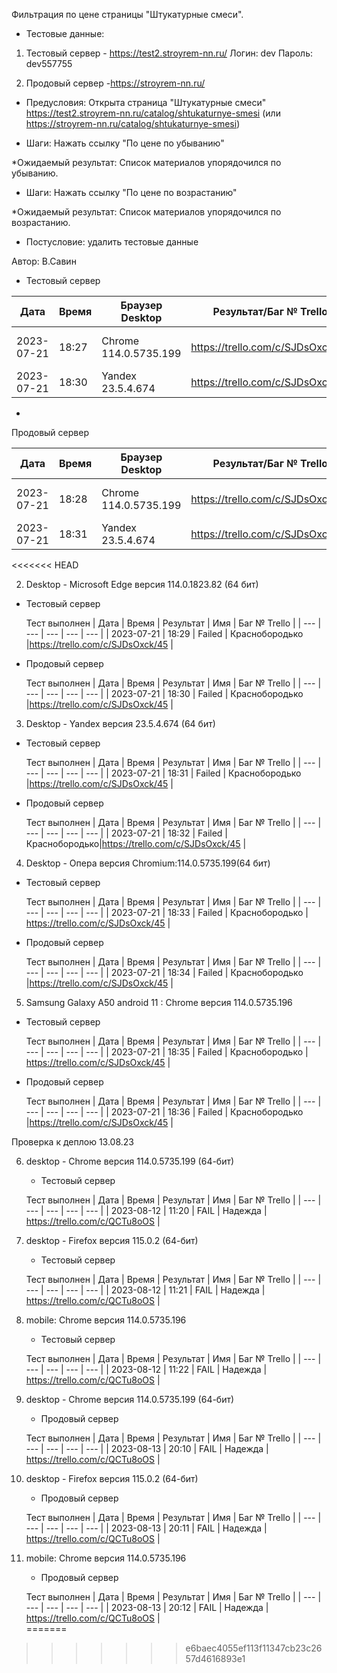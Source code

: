 Фильтрация по цене страницы "Штукатурные смеси".

* Тестовые данные: 
1. Тестовый сервер - https://test2.stroyrem-nn.ru/
Логин: dev
Пароль: dev557755

2. Продовый сервер -https://stroyrem-nn.ru/

* Предусловия:
Открыта страница "Штукатурные смеси" https://test2.stroyrem-nn.ru/catalog/shtukaturnye-smesi (или https://stroyrem-nn.ru/catalog/shtukaturnye-smesi)

* Шаги:
Нажать ссылку "По цене по убыванию"

*Ожидаемый результат:
Список материалов упорядочился по убыванию.

* Шаги:
Нажать ссылку "По цене по возрастанию"

*Ожидаемый результат:
Список материалов упорядочился по возрастанию.

* Постусловие: удалить тестовые данные

Автор: В.Савин


* Тестовый сервер 

| Дата | Время | Браузер Desktop| Результат/Баг № Trello| Браузер тач| Результат/Баг № Trello| Дата релиза |Имя |
| --- | --- | --- | --- | --- | --- | --- | --- | 
|2023-07-21 | 18:27 | Chrome 114.0.5735.199 | https://trello.com/c/SJDsOxck/45 | Samsung Galaxy A50/Chrome 114.0.5735.196 | https://trello.com/c/SJDsOxck/45 | 04.07.23 | Наталья К. | 
|2023-07-21 | 18:30 | Yandex 23.5.4.674 | https://trello.com/c/SJDsOxck/45 |  |  | 04.07.23 | Наталья К. |

* 
Продовый сервер

| Дата | Время | Браузер Desktop| Результат/Баг № Trello| Браузер тач| Результат/Баг № Trello| Дата релиза |Имя |
| --- | --- | --- | --- | --- | --- | --- | --- | 
| 2023-07-21 | 18:28 | Chrome 114.0.5735.199 | https://trello.com/c/SJDsOxck/45 | Samsung Galaxy A50/Chrome 114.0.5735.196 | https://trello.com/c/SJDsOxck/45 | 04.07.23 | Наталья К. | 
| 2023-07-21 | 18:31 | Yandex 23.5.4.674 | https://trello.com/c/SJDsOxck/45 |  |  | 04.07.23 | Наталья К. |

<<<<<<< HEAD

2. Desktop - Microsoft Edge версия 114.0.1823.82 (64 бит)

* Тестовый сервер

  Тест выполнен
| Дата | Время | Результат | Имя | Баг № Trello |
| --- | --- | --- | --- | --- |
| 2023-07-21 | 18:29 | Failed | Краснобородько |https://trello.com/c/SJDsOxck/45  | 

* Продовый сервер

  Тест выполнен
| Дата | Время | Результат | Имя | Баг № Trello |
| --- | --- | --- | --- | --- |
| 2023-07-21 | 18:30 | Failed | Краснобородько |https://trello.com/c/SJDsOxck/45  | 


3. Desktop - Yandex версия 23.5.4.674 (64 бит)

* Тестовый сервер 

  Тест выполнен
| Дата | Время | Результат | Имя | Баг № Trello |
| --- | --- | --- | --- | --- |
| 2023-07-21 | 18:31 | Failed | Краснобородько |https://trello.com/c/SJDsOxck/45  | 

* Продовый сервер

  Тест выполнен
| Дата | Время | Результат | Имя | Баг № Trello |
| --- | --- | --- | --- | --- |
| 2023-07-21 | 18:32 | Failed | Краснобородько|https://trello.com/c/SJDsOxck/45  | 


4. Desktop - Опера версия Chromium:114.0.5735.199(64 бит)

* Тестовый сервер  

  Тест выполнен
| Дата | Время | Результат | Имя | Баг № Trello |
| --- | --- | --- | --- | --- |
| 2023-07-21 | 18:33 | Failed | Краснобородько | https://trello.com/c/SJDsOxck/45 | 

* Продовый сервер

  Тест выполнен
| Дата | Время | Результат | Имя | Баг № Trello |
| --- | --- | --- | --- | --- |
| 2023-07-21 | 18:34 | Failed | Краснобородько |https://trello.com/c/SJDsOxck/45  |


5. Samsung Galaxy A50 аndroid 11 : Chrome версия 114.0.5735.196

* Тестовый сервер
  
  Тест выполнен
| Дата | Время | Результат | Имя | Баг № Trello |
| --- | --- | --- | --- | --- |
| 2023-07-21 | 18:35 | Failed | Краснобородько | https://trello.com/c/SJDsOxck/45 | 

* Продовый сервер

  Тест выполнен
| Дата | Время | Результат | Имя | Баг № Trello |
| --- | --- | --- | --- | --- |
| 2023-07-21 | 18:36 | Failed | Краснобородько |https://trello.com/c/SJDsOxck/45  |



Проверка к деплою 13.08.23

6. desktop - Chrome версия 114.0.5735.199 (64-бит)

	* Тестовый сервер 

	Тест выполнен
	| Дата | Время | Результат | Имя | Баг № Trello |
	| --- | --- | --- | --- | --- |
	| 2023-08-12 | 11:20 | FAIL | Надежда | https://trello.com/c/QCTu8oOS | 
	
7. desktop - Firefox версия 115.0.2 (64-бит)

	* Тестовый сервер 

	Тест выполнен
	| Дата | Время | Результат | Имя | Баг № Trello |
	| --- | --- | --- | --- | --- |
	| 2023-08-12 | 11:21 | FAIL | Надежда | https://trello.com/c/QCTu8oOS | 

8. mobile: Chrome версия 114.0.5735.196

	* Тестовый сервер 

	Тест выполнен
	| Дата | Время | Результат | Имя | Баг № Trello |
	| --- | --- | --- | --- | --- |
	| 2023-08-12 | 11:22 | FAIL | Надежда | https://trello.com/c/QCTu8oOS | 
	
	

9. desktop - Chrome версия 114.0.5735.199 (64-бит)

	* Продовый сервер 

	Тест выполнен
	| Дата | Время | Результат | Имя | Баг № Trello |
	| --- | --- | --- | --- | --- |
	| 2023-08-13 | 20:10 | FAIL | Надежда | https://trello.com/c/QCTu8oOS | 
	
10. desktop - Firefox версия 115.0.2 (64-бит)

	* Продовый сервер 

	Тест выполнен
	| Дата | Время | Результат | Имя | Баг № Trello |
	| --- | --- | --- | --- | --- |
	| 2023-08-13 | 20:11 | FAIL | Надежда | https://trello.com/c/QCTu8oOS | 

11. mobile: Chrome версия 114.0.5735.196

	* Продовый сервер 

	Тест выполнен
	| Дата | Время | Результат | Имя | Баг № Trello |
	| --- | --- | --- | --- | --- |
	| 2023-08-13 | 20:12 | FAIL | Надежда | https://trello.com/c/QCTu8oOS | 	
=======
>>>>>>> e6baec4055ef113f11347cb23c2657d4616893e1
